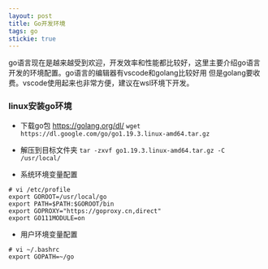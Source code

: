 ```yaml
---
layout: post
title: Go开发环境
tags: go
stickie: true
---
```


go语言现在是越来越受到欢迎，开发效率和性能都比较好，这里主要介绍go语言开发的环境配置。go语言的编辑器有vscode和golang比较好用
但是golang要收费。vscode使用起来也非常方便，建议在wsl环境下开发。

### linux安装go环境

* 下载go包 https://golang.org/dl/
`wget https://dl.google.com/go/go1.19.3.linux-amd64.tar.gz`

* 解压到目标文件夹
`tar -zxvf go1.19.3.linux-amd64.tar.gz -C /usr/local/`

* 系统环境变量配置

```shell
# vi /etc/profile
export GOROOT=/usr/local/go
export PATH=$PATH:$GOROOT/bin
export GOPROXY="https://goproxy.cn,direct"
export GO111MODULE=on
```


* 用户环境变量配置
```shell
# vi ~/.bashrc
export GOPATH=~/go
```


